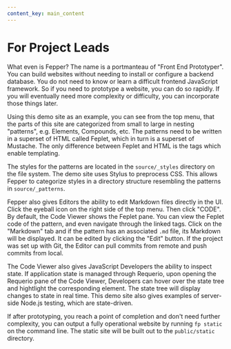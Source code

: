 ```yaml
---
content_key: main_content
---
```

# For Project Leads

What even is Fepper? The name is a portmanteau of "Front End Prototyper". You 
can build websites without needing to install or configure a backend database. 
You do not need to know or learn a difficult frontend JavaScript framework. So 
if you need to prototype a website, you can do so rapidly. If you will 
eventually need more complexity or difficulty, you can incorporate those things 
later.

Using this demo site as an example, you can see from the top menu, that the 
parts of this site are categorized from small to large in nesting "patterns", 
e.g. Elements, Compounds, etc. The patterns need to be written in a superset of 
HTML called Feplet, which in turn is a superset of Mustache. The only difference 
between Feplet and HTML is the tags which enable templating.

The styles for the patterns are located in the `source/_styles` directory on 
the file system. The demo site uses Stylus to preprocess CSS. This allows Fepper 
to categorize styles in a directory structure resembling the patterns in 
`source/_patterns`.

Fepper also gives Editors the ability to edit Markdown files directly in the UI. 
Click the eyeball icon on the right side of the top menu. Then click "CODE". By 
default, the Code Viewer shows the Feplet pane. You can view the Feplet code of 
the pattern, and even navigate through the linked tags. Click on the "Markdown" 
tab and if the pattern has an associated `.md` file, its Markdown will be 
displayed. It can be edited by clicking the "Edit" button. If the project was 
set up with Git, the Editor can pull commits from remote and push commits from 
local.

The Code Viewer also gives JavaScript Developers the ability to inspect state. 
If application state is managed through Requerio, upon opening the Requerio pane 
of the Code Viewer, Developers can hover over the state tree and hightlight the 
corresponding element. The state tree will display changes to state in real 
time. This demo site also gives examples of server-side Node.js testing, which 
are state-driven.

If after prototyping, you reach a point of completion and don't need further 
complexity, you can output a fully operational website by running `fp static` 
on the command line. The static site will be built out to the `public/static` 
directory.
